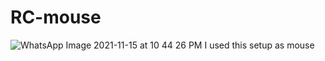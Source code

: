 # RC-mouse
![WhatsApp Image 2021-11-15 at 10 44 26 PM](https://user-images.githubusercontent.com/69507744/141825733-2d70ad11-deb5-4f29-9da2-f3723c84064b.jpeg)
I used this setup as mouse
